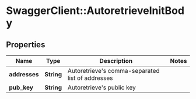 # SwaggerClient::AutoretrieveInitBody

## Properties
Name | Type | Description | Notes
------------ | ------------- | ------------- | -------------
**addresses** | **String** | Autoretrieve&#x27;s comma-separated list of addresses | 
**pub_key** | **String** | Autoretrieve&#x27;s public key | 

